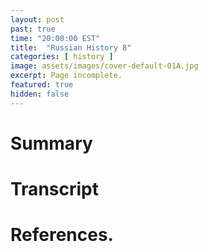 ```yaml
---
layout: post
past: true
time: "20:00:00 EST"
title:  "Russian History 8"
categories: [ history ]
image: assets/images/cover-default-01A.jpg
excerpt: Page incomplete.
featured: true
hidden: false
---
```


<!-- # Title brainstorm

 -->

<!-- # Exerpt

-->

# Summary

# Transcript

# References.
